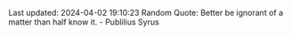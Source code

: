 Last updated: 2024-04-02 19:10:23
Random Quote: Better be ignorant of a matter than half know it. - Publilius Syrus
